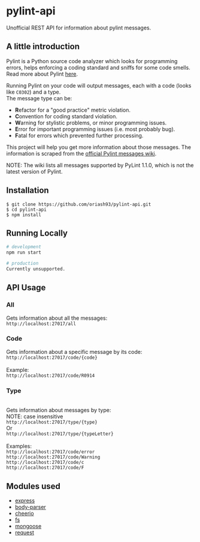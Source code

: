 # pylint-api
Unofficial REST API for information about pylint messages.

## A little introduction

Pylint is a Python source code analyzer which looks for programming errors, helps enforcing a coding standard and sniffs for some code smells.
Read more about Pylint [here](https://github.com/PyCQA/pylint).

Running Pylint on your code will output messages, each with a code (looks like <code>C0302</code>) and a type.
<br>The message type can be:
<br>

* **R**efactor for a "good practice" metric violation.
* **C**onvention for coding standard violation.
* **W**arning for stylistic problems, or minor programming issues.
* **E**rror for important programming issues (i.e. most probably bug).
* **F**atal for errors which prevented further processing.

This project will help you get more information about those messages.
The information is scraped from the [official Pylint messages wiki](http://pylint-messages.wikidot.com).

NOTE: The wiki lists all messages supported by PyLint 1.1.0, which is not the latest version of Pylint.

## Installation
```
$ git clone https://github.com/oriash93/pylint-api.git
$ cd pylint-api
$ npm install
```

## Running Locally
```sh
# development
npm run start

# production
Currently unsupported.
```

## API Usage
### All
Gets information about all the messages:
<br><code>http://localhost:27017/all</code>

### Code
Gets information about a specific message by its code:
<br><code>http://localhost:27017/code/{code}</code>
<br>
<br>Example:
<br><code>http://localhost:27017/code/R0914</code>

### Type
<br>Gets information about messages by type:
<br>NOTE: case insensitive
<br><code>http://localhost:27017/type/{type}</code>
<br>Or
<br><code>http://localhost:27017/type/{typeLetter}</code>
<br>
<br>Examples:
<br><code>http://localhost:27017/code/error</code>
<br><code>http://localhost:27017/code/Warning</code>
<br><code>http://localhost:27017/code/c</code>
<br><code>http://localhost:27017/code/F</code>

## Modules used
* [express](https://www.npmjs.com/package/express)
* [body-parser](https://www.npmjs.com/package/body-parser)
* [cheerio](https://www.npmjs.com/package/cheerio)
* [fs](https://www.npmjs.com/package/fs)
* [mongoose](https://www.npmjs.com/package/mongoose)
* [request](https://www.npmjs.com/package/request)

